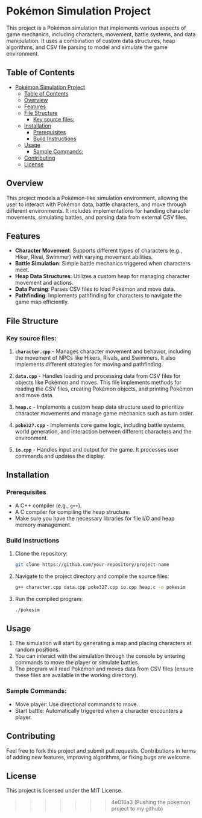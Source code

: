 

# Pokémon Simulation Project

This project is a Pokémon simulation that implements various aspects of game mechanics, including characters, movement, battle systems, and data manipulation. It uses a combination of custom data structures, heap algorithms, and CSV file parsing to model and simulate the game environment.

## Table of Contents
- [Pokémon Simulation Project](#pokémon-simulation-project)
  - [Table of Contents](#table-of-contents)
  - [Overview](#overview)
  - [Features](#features)
  - [File Structure](#file-structure)
    - [Key source files:](#key-source-files)
  - [Installation](#installation)
    - [Prerequisites](#prerequisites)
    - [Build Instructions](#build-instructions)
  - [Usage](#usage)
    - [Sample Commands:](#sample-commands)
  - [Contributing](#contributing)
  - [License](#license)

## Overview
This project models a Pokémon-like simulation environment, allowing the user to interact with Pokémon data, battle characters, and move through different environments. It includes implementations for handling character movements, simulating battles, and parsing data from external CSV files.

## Features
- **Character Movement**: Supports different types of characters (e.g., Hiker, Rival, Swimmer) with varying movement abilities.
- **Battle Simulation**: Simple battle mechanics triggered when characters meet.
- **Heap Data Structures**: Utilizes a custom heap for managing character movement and actions.
- **Data Parsing**: Parses CSV files to load Pokémon and move data.
- **Pathfinding**: Implements pathfinding for characters to navigate the game map efficiently.
  
## File Structure
### Key source files:

1. **`character.cpp`** - Manages character movement and behavior, including the movement of NPCs like Hikers, Rivals, and Swimmers. It also implements different strategies for moving and pathfinding.

2. **`data.cpp`** - Handles loading and processing data from CSV files for objects like Pokémon and moves. This file implements methods for reading the CSV files, creating Pokémon objects, and printing Pokémon and move data.

3. **`heap.c`** - Implements a custom heap data structure used to prioritize character movements and manage game mechanics such as turn order.

4. **`poke327.cpp`** - Implements core game logic, including battle systems, world generation, and interaction between different characters and the environment.

5. **`io.cpp`** - Handles input and output for the game. It processes user commands and updates the display.

## Installation
### Prerequisites
- A C++ compiler (e.g., `g++`).
- A C compiler for compiling the heap structure.
- Make sure you have the necessary libraries for file I/O and heap memory management.

### Build Instructions
1. Clone the repository:
   ```bash
   git clone https://github.com/your-repository/project-name
   ```
2. Navigate to the project directory and compile the source files:
   ```bash
   g++ character.cpp data.cpp poke327.cpp io.cpp heap.c -o pokesim
   ```
3. Run the compiled program:
   ```bash
   ./pokesim
   ```

## Usage
1. The simulation will start by generating a map and placing characters at random positions.
2. You can interact with the simulation through the console by entering commands to move the player or simulate battles.
3. The program will read Pokémon and moves data from CSV files (ensure these files are available in the working directory).

### Sample Commands:
- Move player: Use directional commands to move.
- Start battle: Automatically triggered when a character encounters a player.

## Contributing
Feel free to fork this project and submit pull requests. Contributions in terms of adding new features, improving algorithms, or fixing bugs are welcome.

## License
This project is licensed under the MIT License.
>>>>>>> 4e016a3 (Pushing the pokemon project to my github)
